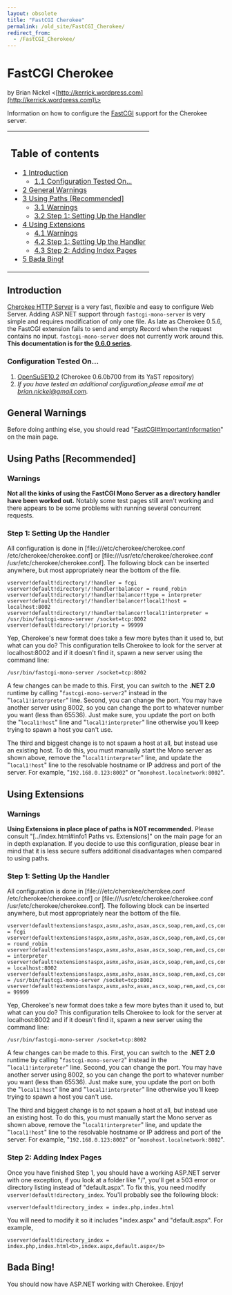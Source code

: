 ```yaml
---
layout: obsolete
title: "FastCGI Cherokee"
permalink: /old_site/FastCGI_Cherokee/
redirect_from:
  - /FastCGI_Cherokee/
---
```


FastCGI Cherokee
================

by Brian Nickel \<[http://kerrick.wordpress.com](http://kerrick.wordpress.com)\>

Information on how to configure the [FastCGI]({{site.github.url}}/old_site/FastCGI "FastCGI") support for the Cherokee server.

<table>
<col width="100%" />
<tbody>
<tr class="odd">
<td align="left"><h2>Table of contents</h2>
<ul>
<li><a href="#introduction">1 Introduction</a>
<ul>
<li><a href="#configuration-tested-on">1.1 Configuration Tested On...</a></li>
</ul></li>
<li><a href="#general-warnings">2 General Warnings</a></li>
<li><a href="#using-paths-recommended">3 Using Paths [Recommended]</a>
<ul>
<li><a href="#warnings">3.1 Warnings</a></li>
<li><a href="#step-1-setting-up-the-handler">3.2 Step 1: Setting Up the Handler</a></li>
</ul></li>
<li><a href="#using-extensions">4 Using Extensions</a>
<ul>
<li><a href="#warnings_2">4.1 Warnings</a></li>
<li><a href="#step-1-setting-up-the-handler_2">4.2 Step 1: Setting Up the Handler</a></li>
<li><a href="#step-2-adding-index-pages">4.3 Step 2: Adding Index Pages</a></li>
</ul></li>
<li><a href="#bada-bing">5 Bada Bing!</a></li>
</ul></td>
</tr>
</tbody>
</table>

Introduction
------------

[Cherokee HTTP Server](http://www.cherokee-project.com/) is a very fast, flexible and easy to configure Web Server. Adding ASP.NET support through `fastcgi-mono-server` is very simple and requires modification of only one file. As late as Cherokee 0.5.6, the FastCGI extension fails to send and empty Record when the request contains no input. `fastcgi-mono-server` does not currently work around this. **This documentation is for the [0.6.0 series](http://www.cherokee-project.com/download/0.6/0.6.0/).**

### Configuration Tested On...

1.  [OpenSuSE10.2](http://en.opensuse.org/OpenSUSE_News/10.2-Release) (Cherokee 0.6.0b700 from its YaST repository)
2.  *If you have tested an additional configuration,please email me at [brian.nickel@gmail.com](mailto:brian.nickel@gmail.com).*

General Warnings
----------------

Before doing anthing else, you should read "[FastCGI\#ImportantInformation]({{site.github.url}}/old_site/FastCGI#importantinformation "FastCGI")" on the main page.

Using Paths [Recommended]
-------------------------

### Warnings

**Not all the kinks of using the FastCGI Mono Server as a directory handler have been worked out.** Notably some test pages still aren't working and there appears to be some problems with running several concurrent requests.

### Step 1: Setting Up the Handler

All configuration is done in [file:///etc/cherokee/cherokee.conf /etc/cherokee/cherokee.conf] or [file:///usr/etc/cherokee/cherokee.conf /usr/etc/cherokee/cherokee.conf]. The following block can be inserted anywhere, but most appropriately near the bottom of the file.

    vserver!default!directory!/!handler = fcgi
    vserver!default!directory!/!handler!balancer = round_robin
    vserver!default!directory!/!handler!balancer!type = interpreter
    vserver!default!directory!/!handler!balancer!local1!host = localhost:8002
    vserver!default!directory!/!handler!balancer!local1!interpreter = /usr/bin/fastcgi-mono-server /socket=tcp:8002
    vserver!default!directory!/!priority = 99999

Yep, Cherokee's new format does take a few more bytes than it used to, but what can you do? This configuration tells Cherokee to look for the server at localhost:8002 and if it doesn't find it, spawn a new server using the command line:

    /usr/bin/fastcgi-mono-server /socket=tcp:8002

A few changes can be made to this. First, you can switch to the **.NET 2.0** runtime by calling "`fastcgi-mono-server2`" instead in the "`local1!interpreter`" line. Second, you can change the port. You may have another server using 8002, so you can change the port to whatever number you want (less than 65536). Just make sure, you update the port on both the "`local1!host`" line and "`local1!interpreter`" line otherwise you'll keep trying to spawn a host you can't use.

The third and biggest change is to not spawn a host at all, but instead use an existing host. To do this, you must manually start the Mono server as shown above, remove the "`local1!interpreter`" line, and update the "`local1!host`" line to the resolvable hostname or IP address and port of the server. For example, "`192.168.0.123:8002`" or "`monohost.localnetwork:8002`".

Using Extensions
----------------

### Warnings

**Using Extensions in place place of paths is NOT recommended.** Please consult "[../index.html\#info1 Paths vs. Extensions]" on the main page for an in depth explanation. If you decide to use this configuration, please bear in mind that it is less secure suffers additional disadvantages when compared to using paths.

### Step 1: Setting Up the Handler

All configuration is done in [file:///etc/cherokee/cherokee.conf /etc/cherokee/cherokee.conf] or [file:///usr/etc/cherokee/cherokee.conf /usr/etc/cherokee/cherokee.conf]. The following block can be inserted anywhere, but most appropriately near the bottom of the file.

    vserver!default!extensions!aspx,asmx,ashx,asax,ascx,soap,rem,axd,cs,config,dll!handler = fcgi
    vserver!default!extensions!aspx,asmx,ashx,asax,ascx,soap,rem,axd,cs,config,dll!handler!balancer = round_robin
    vserver!default!extensions!aspx,asmx,ashx,asax,ascx,soap,rem,axd,cs,config,dll!handler!balancer!type = interpreter
    vserver!default!extensions!aspx,asmx,ashx,asax,ascx,soap,rem,axd,cs,config,dll!handler!balancer!local1!host = localhost:8002
    vserver!default!extensions!aspx,asmx,ashx,asax,ascx,soap,rem,axd,cs,config,dll!handler!balancer!local1!interpreter = /usr/bin/fastcgi-mono-server /socket=tcp:8002
    vserver!default!extensions!aspx,asmx,ashx,asax,ascx,soap,rem,axd,cs,config,dll!priority = 99999

Yep, Cherokee's new format does take a few more bytes than it used to, but what can you do? This configuration tells Cherokee to look for the server at localhost:8002 and if it doesn't find it, spawn a new server using the command line:

    /usr/bin/fastcgi-mono-server /socket=tcp:8002

A few changes can be made to this. First, you can switch to the **.NET 2.0** runtime by calling "`fastcgi-mono-server2`" instead in the "`local1!interpreter`" line. Second, you can change the port. You may have another server using 8002, so you can change the port to whatever number you want (less than 65536). Just make sure, you update the port on both the "`local1!host`" line and "`local1!interpreter`" line otherwise you'll keep trying to spawn a host you can't use.

The third and biggest change is to not spawn a host at all, but instead use an existing host. To do this, you must manually start the Mono server as shown above, remove the "`local1!interpreter`" line, and update the "`local1!host`" line to the resolvable hostname or IP address and port of the server. For example, "`192.168.0.123:8002`" or "`monohost.localnetwork:8002`".

### Step 2: Adding Index Pages

Once you have finished Step 1, you should have a working ASP.NET server with one exception, if you look at a folder like "/", you'll get a 503 error or directory listing instead of "default.aspx". To fix this, you need modify `vserver!default!directory_index`. You'll probably see the following block:

    vserver!default!directory_index = index.php,index.html

You will need to modify it so it includes "index.aspx" and "default.aspx". For example,

    vserver!default!directory_index = index.php,index.html<b>,index.aspx,default.aspx</b>

Bada Bing!
----------

You should now have ASP.NET working with Cherokee. Enjoy!

